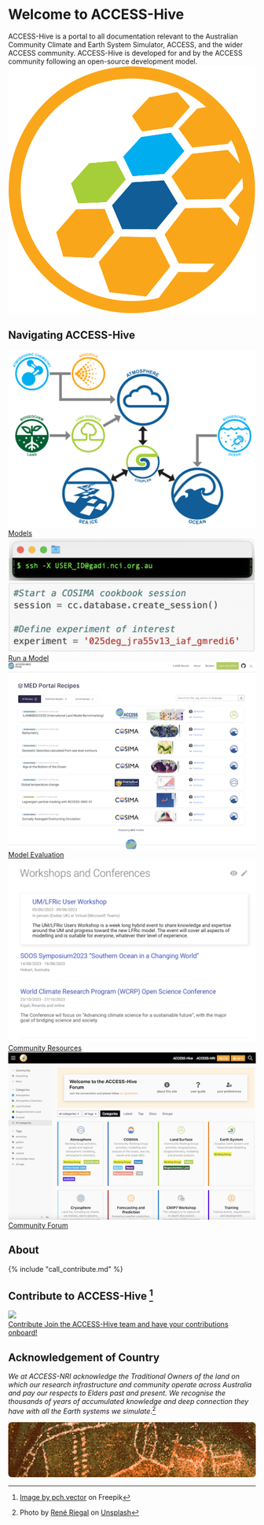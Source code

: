 
<!-- ![ACCESS-HIVE Logo](assets/ACCESS_icon_HIVE.png){align=right width=40%} -->
# <div class="highlight-bg"> Welcome to ACCESS-Hive </div>

<!-- [![github-contributors](https://img.shields.io/github/contributors/ACCESS-Hive/access-hive.github.io?color=blue&style=plastic)][github-repo] -->
<!-- [![forum-users](https://img.shields.io/discourse/users?color=blue&label=forum&server=https%3A%2F%2Fforum.access-hive.org.au&style=plastic)][forum] -->


<div class="with-border introduction">
    <div>
        ACCESS-Hive is a portal to all documentation relevant to the Australian Community Climate and Earth System Simulator, ACCESS, and the wider ACCESS community. ACCESS-Hive is developed for and by the ACCESS community following an open-source development model.
    </div>
    <img src="assets/ACCESS_icon_HIVE.png">
</div>

## Navigating ACCESS-Hive
<div class="card-container">
    <a href="models" class="squared-card default-text-color">
        <img src="assets/ACCESS-MODEL.png" alt="Models" class="squared-card-image"></img>
        <div class="squared-card-text highlight-bg bg-color-like-tab bold">Models</div>
    </a>
    <a href="models/run-a-model" class="squared-card default-text-color">
        <img src="assets/get_started_example.png" alt="Run a Model" class="squared-card-image"></img>
        <div class="squared-card-text highlight-bg bg-color-like-tab bold">Run a Model</div>
    </a>
    <a href="model_evaluation" class="squared-card default-text-color">
        <img src="assets/resources_example.png" alt="Model Evaluation" class="squared-card-image"></img>
        <div class="squared-card-text highlight-bg bg-color-like-tab bold">Model Evaluation</div>
    </a>
    <a href="community_resources" class="squared-card default-text-color">
        <img src="assets/community-forum-homepage.png" alt="Community Resources" class="squared-card-image"></img>
        <div class="squared-card-text highlight-bg bg-color-like-tab bold">Community Resources</div>
    </a>
    <a href="https://forum.access-hive.org.au" target="_blank" class="squared-card default-text-color">
        <img src="assets/forum_screenshot.png" alt="Community Forum" class="squared-card-image"></img>
        <div class="squared-card-text highlight-bg bg-color-like-tab bold">Community Forum</div>
    </a>
</div>

## About
{% include "call_contribute.md" %}

## Contribute to ACCESS-Hive [^1]
<div class="card-container">
    <a href="contribute/" target="_blank" class="rectangular-card default-text-color">
        <div class="rectangular-card-image">
            <img src="assets/how-to-contribute-img.jpg" class="cover"></img>
        </div>
        <div class="rectangular-card-text">
            <span class="highlight-bg bg-color-like-tab bold">Contribute</span>
            <span class="">Join the ACCESS-Hive team and have your contributions onboard!</span>
        </div>
    </a>
</div>

[^1]:
    <a href="https://www.freepik.com/free-vector/team-crisis-managers-solving-businessman-problems-employees-with-lightbulb-unraveling-tangle-vector-illustration-teamwork-solution-management-concept_10613678.htm#query=teamwork%20cartoon&position=18&from_view=keyword&track=ais">Image by pch.vector</a> on Freepik

<!-- [How to Contribute][HCG]{ .md-button .md-button--primary }

ACCESS-Hive is a community supported site, as such contributions to the ACCESS-Hive site are **encouraged by any member of the community**. Member of the ACCESS community are also welcome to become reviewers. Please refer to the [contribution guidelines][HCG] to learn how you can help the ACCESS community build a documentation database useful to everyone. -->

## Acknowledgement of Country

<em>We at ACCESS-NRI acknowledge the Traditional Owners of the land on which our research infrastructure and community operate across Australia and pay our respects to Elders past and present. We recognise the thousands of years of accumulated knowledge and deep connection they have with all the Earth systems we simulate</em>.[^2]

<img src = "assets/aboriginal-acknowledgement.png" class="white-img-bg" style="width: 100%; height: 8em; object-fit: cover; border-radius: 7px;"></img>

[^2]:
    Photo by <a href="https://unsplash.com/@riegal?utm_source=unsplash&utm_medium=referral&utm_content=creditCopyText">René Riegal</a> on <a href="https://unsplash.com/photos/3ZQpQvZxb70?utm_source=unsplash&utm_medium=referral&utm_content=creditCopyText">Unsplash</a>
  
<!-- ## License

![CC-BY][CC-BY]{ align=left }
The ACCESS-Hive site is covered by the [CC-BY 4.0 license][human-license].

ACCESS-Hive contains links to other material which is covered by various licensing agreements. Users should directly refer to the terms and conditions of any material they are using to understand their rights and responsibilities.  -->


[HCG]: contribute/index.md
[CC-BY]: https://i.creativecommons.org/l/by/4.0/88x31.png
[human-license]: about/License.md
[access-nri]: https://access-nri.org.au
[resources]: resources/data.md
[github-repo]: https://github.com/ACCESS-Hive/access-hive.github.io.git
[forum]: https://forum.access-hive.org.au
[hamburger button]: https://en.wikipedia.org/wiki/Hamburger_button
[access-hive-github-repo]: https://github.com/ACCESS-Hive/access-hive.github.io
